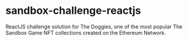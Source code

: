 # sandbox-challenge-reactjs
ReactJS challenge solution for The Doggies, one of the most popular The Sandbox Game NFT collections created on the Ethereum Network.
